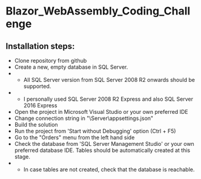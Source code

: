 # Blazor_WebAssembly_Coding_Challenge

## Installation steps:

- Clone repository from github
- Create a new, empty database in SQL Server.
- - All SQL Server version from SQL Server 2008 R2 onwards should be supported.
- - I personally used SQL Server 2008 R2 Express and also SQL Server 2016 Express
- Open the project in Microsoft Visual Studio or your own preferred IDE
- Change connection string in "\Server\appsettings.json"
- Build the solution
- Run the project from 'Start without Debugging' option (Ctrl + F5)
- Go to the "Orders" menu from the left hand side
- Check the database from 'SQL Server Management Studio' or your own preferred database IDE. Tables should be automatically created at this stage.
- - In case tables are not created, check that the database is reachable.

